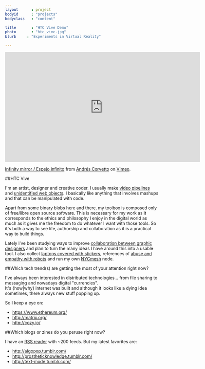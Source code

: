 ```yaml
---
layout      : project
bodyid      : "projects"
bodyclass   : "content"

title       : "HTC Vive Demo"
photo       : "htc_vive.jpg"
blurb     : "Experiments in Virtual Reality"

---
```


<iframe src="https://player.vimeo.com/video/45364766" width="640" height="360" frameborder="0" webkitallowfullscreen mozallowfullscreen allowfullscreen></iframe>
<p><a href="https://vimeo.com/45364766">Infinity mirror / Espejo infinito</a> from <a href="https://vimeo.com/acorv">Andr&eacute;s Corvetto</a> on <a href="https://vimeo.com">Vimeo</a>.</p>

##HTC Vive

I'm an artist, designer and creative coder. I usually make [video pipelines](https://www.youtube.com/channel/UC64gD1NN-GE_tfd0swtxcOA) and [unidentified web objects](http://lovemachine.cc/). 
I basically like anything that involves mashups and that can be manipulated with code.

Apart from some binary blobs here and there, my toolbox is composed only of free/libre open source software. 
This is necessary for my work as it corresponds to the ethics and philosophy I enjoy in the digital world as much as it gives me the freedom to do whatever I want with those tools. 
So it's both a way to see life, authorship and collaboration as it is a practical way to build things.
 
Lately I've been studying ways to improve [collaboration between graphic designers](http://p.xuv.be/collaborative-tools-for-designers-part-1) and plan to turn the many ideas I have around this into a usable tool.
I also collect [laptops covered with stickers](https://instagram.com/xuvgram/), references of [abuse and empathy with robots](http://slapmybot.tumblr.com/) and run my own [NYCmesh](http://nycmesh.net) node.
 

##Which tech trend(s) are getting the most of your attention right now?

I've always been interested in distributed technologies... from file sharing to messaging and nowadays digital "currencies".  
It's {how|why} internet was built and although it looks like a dying idea sometimes, there always new stuff popping up.

So I keep a eye on:

- <https://www.ethereum.org/>
- <http://matrix.org/>
- <http://cozy.io/>


##Which blogs or zines do you peruse right now?

I have an [RSS reader](https://tt-rss.org/gitlab/fox/tt-rss) with ~200 feeds.
But my latest favorites are:

- <http://algopop.tumblr.com/>
- <http://prostheticknowledge.tumblr.com/>
- <http://text-mode.tumblr.com/>